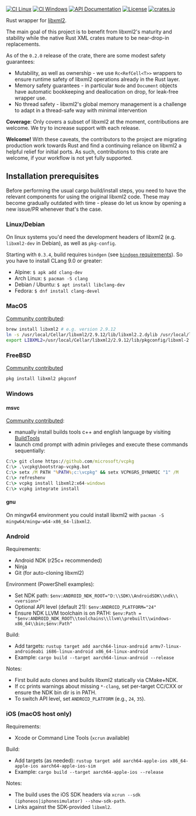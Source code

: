 [![CI Linux](https://github.com/KWARC/rust-libxml/actions/workflows/CI.yml/badge.svg?branch=master)](https://github.com/KWARC/rust-libxml/actions/workflows/CI.yml)
[![CI Windows](https://github.com/KWARC/rust-libxml/actions/workflows/windows.yml/badge.svg?branch=master)](https://github.com/KWARC/rust-libxml/actions/workflows/windows.yml)
[![API Documentation](https://img.shields.io/badge/docs-API-blue.svg)](http://KWARC.github.io/rust-libxml/libxml/index.html)
[![License](http://img.shields.io/badge/license-MIT-blue.svg)](https://raw.githubusercontent.com/KWARC/rust-libxml/master/LICENSE)
[![crates.io](https://img.shields.io/crates/v/libxml.svg)](https://crates.io/crates/libxml)

Rust wrapper for [libxml2](http://xmlsoft.org/).

The main goal of this project is to benefit from libxml2's maturity and stability while the native Rust XML crates mature to be near-drop-in replacements.

As of the `0.2.0` release of the crate, there are some modest safety guarantees:

* Mutability, as well as ownership - we use `Rc<RefCell<T>>` wrappers to ensure runtime safety of libxml2 operations already in the Rust layer.
* Memory safety guarantees - in particular `Node` and `Document` objects have automatic bookkeeping and deallocation on drop, for leak-free wrapper use.
* No thread safety - libxml2's global memory management is a challenge to adapt in a thread-safe way with minimal intervention

**Coverage**: Only covers a subset of libxml2 at the moment, contributions are welcome. We try to increase support with each release.

**Welcome!** With these caveats, the contributors to the project are migrating production work towards Rust and find a continuing reliance on libxml2 a helpful relief for initial ports. As such, contributions to this crate are welcome, if your workflow is not yet fully supported.

## Installation prerequisites

Before performing the usual cargo build/install steps, you need to have the relevant components for using the original libxml2 code. These may become gradually outdated with time - please do let us know by opening a new issue/PR whenever that's the case.

### Linux/Debian

On linux systems you'd need the development headers of libxml2 (e.g. `libxml2-dev` in Debian), as well as `pkg-config`.

Starting with `0.3.4`, build requires `bindgen` (see [`bindgen` requirements](https://rust-lang.github.io/rust-bindgen/requirements.html#clang)).
So you have to install CLang 9.0 or greater:

* Alpine: `$ apk add clang-dev`
* Arch Linux: `$ pacman -S clang`
* Debian / Ubuntu: `$ apt install libclang-dev`
* Fedora: `$ dnf install clang-devel`

### MacOS

[Community contributed](https://github.com/KWARC/rust-libxml/issues/88#issuecomment-890876895):

```sh
brew install libxml2 # e.g. version 2.9.12 
ln -s /usr/local/Cellar/libxml2/2.9.12/lib/libxml2.2.dylib /usr/local/lib/libxml-2.0.dylib
export LIBXML2=/usr/local/Cellar/libxml2/2.9.12/lib/pkgconfig/libxml-2.0.pc
```

### FreeBSD

[Community contributed](https://github.com/KWARC/rust-libxml/issues/130#issuecomment-1976348349)

```sh
pkg install libxml2 pkgconf
```

### Windows

#### msvc

[Community contributed](https://github.com/KWARC/rust-libxml/issues/81#issuecomment-760364976):

* manually install builds tools c++ and english language by visiting [BuildTools](https://visualstudio.microsoft.com/fr/thank-you-downloading-visual-studio/?sku=BuildTools&rel=16)
* launch cmd prompt with admin privileges and execute these commands sequentially:

```cmd
C:\> git clone https://github.com/microsoft/vcpkg
C:\> .\vcpkg\bootstrap-vcpkg.bat
C:\> setx /M PATH "%PATH%;c:\vcpkg" && setx VCPKGRS_DYNAMIC "1" /M
C:\> refreshenv
C:\> vcpkg install libxml2:x64-windows
C:\> vcpkg integrate install
```

#### gnu

On mingw64 environment you could install libxml2 with `pacman -S mingw64/mingw-w64-x86_64-libxml2`.

### Android

Requirements:

* Android NDK (r25c+ recommended)
* Ninja
* Git (for auto-cloning libxml2)

Environment (PowerShell examples):

* Set NDK path: `$env:ANDROID_NDK_ROOT="D:\\SDK\\AndroidSDK\\ndk\\<version>"`
* Optional API level (default 21): `$env:ANDROID_PLATFORM="24"`
* Ensure NDK LLVM toolchain is on PATH: `$env:Path = "$env:ANDROID_NDK_ROOT\\toolchains\\llvm\\prebuilt\\windows-x86_64\\bin;$env:Path"`

Build:

* Add targets: `rustup target add aarch64-linux-android armv7-linux-androideabi i686-linux-android x86_64-linux-android`
* Example: `cargo build --target aarch64-linux-android --release`

Notes:

* First build auto clones and builds libxml2 statically via CMake+NDK.
* If cc prints warnings about missing `*-clang`, set per-target CC/CXX or ensure the NDK bin dir is in PATH.
* To switch API level, set `ANDROID_PLATFORM` (e.g., `24`, `35`).

### iOS (macOS host only)

Requirements:

* Xcode or Command Line Tools (`xcrun` available)

Build:

* Add targets (as needed): `rustup target add aarch64-apple-ios x86_64-apple-ios aarch64-apple-ios-sim`
* Example: `cargo build --target aarch64-apple-ios --release`

Notes:

* The build uses the iOS SDK headers via `xcrun --sdk (iphoneos|iphonesimulator) --show-sdk-path`.
* Links against the SDK-provided `libxml2`.

